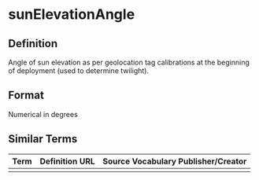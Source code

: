 # sunElevationAngle

## Definition 
Angle of sun elevation as per geolocation tag calibrations at the beginning of deployment (used to determine twilight).

## Format
Numerical in degrees

## Similar Terms 
|Term|Definition URL|Source Vocabulary Publisher/Creator|
|----|----------|-----------------|
||||

 